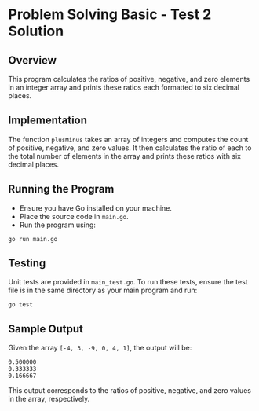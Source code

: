 # Problem Solving Basic - Test 2 Solution

## Overview
This program calculates the ratios of positive, negative, and zero elements in an integer array and prints these ratios each formatted to six decimal places.

## Implementation
The function `plusMinus` takes an array of integers and computes the count of positive, negative, and zero values. It then calculates the ratio of each to the total number of elements in the array and prints these ratios with six decimal places.

## Running the Program
- Ensure you have Go installed on your machine.
- Place the source code in `main.go`.
- Run the program using:

```
go run main.go
```
## Testing
Unit tests are provided in `main_test.go`. To run these tests, ensure the test file is in the same directory as your main program and run:

```
go test
```


## Sample Output
Given the array `[-4, 3, -9, 0, 4, 1]`, the output will be:

```
0.500000
0.333333
0.166667
```

This output corresponds to the ratios of positive, negative, and zero values in the array, respectively.


